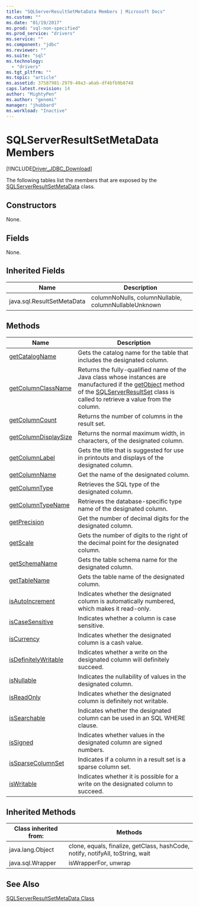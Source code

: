```yaml
---
title: "SQLServerResultSetMetaData Members | Microsoft Docs"
ms.custom: ""
ms.date: "01/19/2017"
ms.prod: "sql-non-specified"
ms.prod_service: "drivers"
ms.service: ""
ms.component: "jdbc"
ms.reviewer: ""
ms.suite: "sql"
ms.technology: 
  - "drivers"
ms.tgt_pltfrm: ""
ms.topic: "article"
ms.assetid: 37587981-2979-49a3-a6ab-df4bfb9b8748
caps.latest.revision: 14
author: "MightyPen"
ms.author: "genemi"
manager: "jhubbard"
ms.workload: "Inactive"
---
```

# SQLServerResultSetMetaData Members
[!INCLUDE[Driver_JDBC_Download](../../../includes/driver_jdbc_download.md)]

  The following tables list the members that are exposed by the [SQLServerResultSetMetaData](../../../connect/jdbc/reference/sqlserverresultsetmetadata-class.md) class.  
  
## Constructors  
 None.  
  
## Fields  
 None.  
  
## Inherited Fields  
  
|Name|Description|  
|----------|-----------------|  
|java.sql.ResultSetMetaData|columnNoNulls, columnNullable, columnNullableUnknown|  
  
## Methods  
  
|Name|Description|  
|----------|-----------------|  
|[getCatalogName](../../../connect/jdbc/reference/getcatalogname-method-sqlserverresultsetmetadata.md)|Gets the catalog name for the table that includes the designated column.|  
|[getColumnClassName](../../../connect/jdbc/reference/getcolumnclassname-method-sqlserverresultsetmetadata.md)|Returns the fully-qualified name of the Java class whose instances are manufactured if the [getObject](../../../connect/jdbc/reference/getobject-method-sqlserverresultset.md) method of the [SQLServerResultSet](../../../connect/jdbc/reference/sqlserverresultset-class.md) class is called to retrieve a value from the column.|  
|[getColumnCount](../../../connect/jdbc/reference/getcolumncount-method-sqlserverresultsetmetadata.md)|Returns the number of columns in the result set.|  
|[getColumnDisplaySize](../../../connect/jdbc/reference/getcolumndisplaysize-method-sqlserverresultsetmetadata.md)|Returns the normal maximum width, in characters, of the designated column.|  
|[getColumnLabel](../../../connect/jdbc/reference/getcolumnlabel-method-sqlserverresultsetmetadata.md)|Gets the title that is suggested for use in printouts and displays of the designated column.|  
|[getColumnName](../../../connect/jdbc/reference/getcolumnname-method-sqlserverresultsetmetadata.md)|Get the name of the designated column.|  
|[getColumnType](../../../connect/jdbc/reference/getcolumntype-method-sqlserverresultsetmetadata.md)|Retrieves the SQL type of the designated column.|  
|[getColumnTypeName](../../../connect/jdbc/reference/getcolumntypename-method-sqlserverresultsetmetadata.md)|Retrieves the database-specific type name of the designated column.|  
|[getPrecision](../../../connect/jdbc/reference/getprecision-method-sqlserverresultsetmetadata.md)|Get the number of decimal digits for the designated column.|  
|[getScale](../../../connect/jdbc/reference/getscale-method-sqlserverresultsetmetadata.md)|Gets the number of digits to the right of the decimal point for the designated column.|  
|[getSchemaName](../../../connect/jdbc/reference/getschemaname-method-sqlserverresultsetmetadata.md)|Gets the table schema name for the designated column.|  
|[getTableName](../../../connect/jdbc/reference/gettablename-method-sqlserverresultsetmetadata.md)|Gets the table name of the designated column.|  
|[isAutoIncrement](../../../connect/jdbc/reference/isautoincrement-method-sqlserverresultsetmetadata.md)|Indicates whether the designated column is automatically numbered, which makes it read-only.|  
|[isCaseSensitive](../../../connect/jdbc/reference/iscasesensitive-method-sqlserverresultsetmetadata.md)|Indicates whether a column is case sensitive.|  
|[isCurrency](../../../connect/jdbc/reference/iscurrency-method-sqlserverresultsetmetadata.md)|Indicates whether the designated column is a cash value.|  
|[isDefinitelyWritable](../../../connect/jdbc/reference/isdefinitelywritable-method-sqlserverresultsetmetadata.md)|Indicates whether a write on the designated column will definitely succeed.|  
|[isNullable](../../../connect/jdbc/reference/isnullable-method-sqlserverresultsetmetadata.md)|Indicates the nullability of values in the designated column.|  
|[isReadOnly](../../../connect/jdbc/reference/isreadonly-method-sqlserverresultsetmetadata.md)|Indicates whether the designated column is definitely not writable.|  
|[isSearchable](../../../connect/jdbc/reference/issearchable-method-sqlserverresultsetmetadata.md)|Indicates whether the designated column can be used in an SQL WHERE clause.|  
|[isSigned](../../../connect/jdbc/reference/issigned-method-sqlserverresultsetmetadata.md)|Indicates whether values in the designated column are signed numbers.|  
|[isSparseColumnSet](../../../connect/jdbc/reference/issparsecolumnset-method-sqlserverresultsetmetadata.md)|Indicates if a column in a result set is a sparse column set.|  
|[isWritable](../../../connect/jdbc/reference/iswritable-method-sqlserverresultsetmetadata.md)|Indicates whether it is possible for a write on the designated column to succeed.|  
  
## Inherited Methods  
  
|Class inherited from:|Methods|  
|---------------------------|-------------|  
|java.lang.Object|clone, equals, finalize, getClass, hashCode, notify, notifyAll, toString, wait|  
|java.sql.Wrapper|isWrapperFor, unwrap|  
  
## See Also  
 [SQLServerResultSetMetaData Class](../../../connect/jdbc/reference/sqlserverresultsetmetadata-class.md)  
  
  
